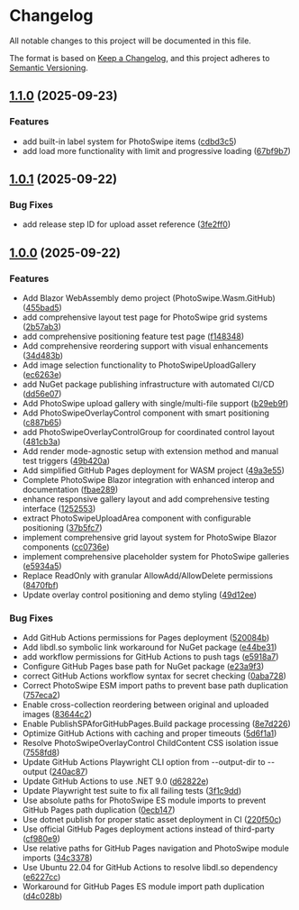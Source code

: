 # Changelog

All notable changes to this project will be documented in this file.

The format is based on [Keep a Changelog](https://keepachangelog.com/en/1.0.0/),
and this project adheres to [Semantic Versioning](https://semver.org/spec/v2.0.0.html).

<a name="1.1.0"></a>
## [1.1.0](https://www.github.com/Conbag93/Photoswipe.Blazor/releases/tag/v1.1.0) (2025-09-23)

### Features

* add built-in label system for PhotoSwipe items ([cdbd3c5](https://www.github.com/Conbag93/Photoswipe.Blazor/commit/cdbd3c57034f03ab6444182a9c226b311b00a68f))
* add load more functionality with limit and progressive loading ([67bf9b7](https://www.github.com/Conbag93/Photoswipe.Blazor/commit/67bf9b789c2fb9d22b0ccd26f6b52bd0584c6d20))

<a name="1.0.1"></a>
## [1.0.1](https://www.github.com/Conbag93/Photoswipe.Blazor/releases/tag/v1.0.1) (2025-09-22)

### Bug Fixes

* add release step ID for upload asset reference ([3fe2ff0](https://www.github.com/Conbag93/Photoswipe.Blazor/commit/3fe2ff0783b69eef78f59b5a568e0d18ac15521d))

<a name="1.0.0"></a>
## [1.0.0](https://www.github.com/Conbag93/Photoswipe.Blazor/releases/tag/v1.0.0) (2025-09-22)

### Features

* Add Blazor WebAssembly demo project (PhotoSwipe.Wasm.GitHub) ([455bad5](https://www.github.com/Conbag93/Photoswipe.Blazor/commit/455bad52d945882591798f85b70423e6e9a2ac2f))
* add comprehensive layout test page for PhotoSwipe grid systems ([2b57ab3](https://www.github.com/Conbag93/Photoswipe.Blazor/commit/2b57ab32fecc63bb27d04f3c76facd54ba0fdab9))
* add comprehensive positioning feature test page ([f148348](https://www.github.com/Conbag93/Photoswipe.Blazor/commit/f148348a3a5d6b45a024e5c65655b1dd070488d7))
* Add comprehensive reordering support with visual enhancements ([34d483b](https://www.github.com/Conbag93/Photoswipe.Blazor/commit/34d483bcdbb81e751353a93dee7f4e824c1c4627))
* Add image selection functionality to PhotoSwipeUploadGallery ([ec6263e](https://www.github.com/Conbag93/Photoswipe.Blazor/commit/ec6263e0944926e57f6cef7a2944e33a5d21657b))
* add NuGet package publishing infrastructure with automated CI/CD ([dd56e07](https://www.github.com/Conbag93/Photoswipe.Blazor/commit/dd56e07f36aad3ffc9e15166d7d847a7f21c1624))
* Add PhotoSwipe upload gallery with single/multi-file support ([b29eb9f](https://www.github.com/Conbag93/Photoswipe.Blazor/commit/b29eb9f5aca10408fb67ebbd780902543ee4469a))
* Add PhotoSwipeOverlayControl component with smart positioning ([c887b65](https://www.github.com/Conbag93/Photoswipe.Blazor/commit/c887b65714058c736e26218fda9800aa07ca997e))
* add PhotoSwipeOverlayControlGroup for coordinated control layout ([481cb3a](https://www.github.com/Conbag93/Photoswipe.Blazor/commit/481cb3a7e1e9aff51e552e5b8ca47e698e584577))
* Add render mode-agnostic setup with extension method and manual test triggers ([49b420a](https://www.github.com/Conbag93/Photoswipe.Blazor/commit/49b420adac50ed1e475498ca16912823b1c1603f))
* Add simplified GitHub Pages deployment for WASM project ([49a3e55](https://www.github.com/Conbag93/Photoswipe.Blazor/commit/49a3e55f0360991575ae47c65244ca9e5c554ee7))
* Complete PhotoSwipe Blazor integration with enhanced interop and documentation ([fbae289](https://www.github.com/Conbag93/Photoswipe.Blazor/commit/fbae2897b5456ca960b306a6b8345ca711177028))
* enhance responsive gallery layout and add comprehensive testing interface ([1252553](https://www.github.com/Conbag93/Photoswipe.Blazor/commit/1252553d7a6cb9b6a650b8a15a1e4d53eb09a8e8))
* extract PhotoSwipeUploadArea component with configurable positioning ([37b5fc7](https://www.github.com/Conbag93/Photoswipe.Blazor/commit/37b5fc7e6c8919aeed6c23dabbf28f22c2f63c69))
* implement comprehensive grid layout system for PhotoSwipe Blazor components ([cc0736e](https://www.github.com/Conbag93/Photoswipe.Blazor/commit/cc0736eb91abab083cd1dcfb9562ea3949a46462))
* implement comprehensive placeholder system for PhotoSwipe galleries ([e5934a5](https://www.github.com/Conbag93/Photoswipe.Blazor/commit/e5934a58ec61bc48d011519d3018cca545355d2c))
* Replace ReadOnly with granular AllowAdd/AllowDelete permissions ([8470fbf](https://www.github.com/Conbag93/Photoswipe.Blazor/commit/8470fbf129984e05f51640db77c74f421670a71a))
* Update overlay control positioning and demo styling ([49d12ee](https://www.github.com/Conbag93/Photoswipe.Blazor/commit/49d12ee5a59fd978cd52f827e5ad51a1f0768543))

### Bug Fixes

* Add GitHub Actions permissions for Pages deployment ([520084b](https://www.github.com/Conbag93/Photoswipe.Blazor/commit/520084b0189072f57fcc02a862ab79058ed985e9))
* Add libdl.so symbolic link workaround for NuGet package ([e44be31](https://www.github.com/Conbag93/Photoswipe.Blazor/commit/e44be3149017d0baf3fe7d0d052c6ea43a5c99d2))
* add workflow permissions for GitHub Actions to push tags ([e5918a7](https://www.github.com/Conbag93/Photoswipe.Blazor/commit/e5918a762cdd26a255e9079c7d2cdd5a24bc8741))
* Configure GitHub Pages base path for NuGet package ([e23a9f3](https://www.github.com/Conbag93/Photoswipe.Blazor/commit/e23a9f34e24b92b5570c8d0016590f850a58ac53))
* correct GitHub Actions workflow syntax for secret checking ([0aba728](https://www.github.com/Conbag93/Photoswipe.Blazor/commit/0aba7289ab66c1d8e472245aed65305d735f5a34))
* Correct PhotoSwipe ESM import paths to prevent base path duplication ([757eca2](https://www.github.com/Conbag93/Photoswipe.Blazor/commit/757eca269a2876478f442394b92cda8c28e1c7b0))
* Enable cross-collection reordering between original and uploaded images ([83644c2](https://www.github.com/Conbag93/Photoswipe.Blazor/commit/83644c243bbe280d452ef96a8bcf990a9ca4b376))
* Enable PublishSPAforGitHubPages.Build package processing ([8e7d226](https://www.github.com/Conbag93/Photoswipe.Blazor/commit/8e7d226627901f52d607788c190bd5b27c2f6b6a))
* Optimize GitHub Actions with caching and proper timeouts ([5d6f1a1](https://www.github.com/Conbag93/Photoswipe.Blazor/commit/5d6f1a11a7e7c176f6d3dfc644ea0c8c7f1efb3d))
* Resolve PhotoSwipeOverlayControl ChildContent CSS isolation issue ([7558fd8](https://www.github.com/Conbag93/Photoswipe.Blazor/commit/7558fd8ca9ce17a7a5e2bc5aa5c9771355993158))
* Update GitHub Actions Playwright CLI option from --output-dir to --output ([240ac87](https://www.github.com/Conbag93/Photoswipe.Blazor/commit/240ac87efd094546619e9bcb4416de651412a2b8))
* Update GitHub Actions to use .NET 9.0 ([d62822e](https://www.github.com/Conbag93/Photoswipe.Blazor/commit/d62822ecf3c70c764abf8a9c1f9eb955eb4611f9))
* Update Playwright test suite to fix all failing tests ([3f1c9dd](https://www.github.com/Conbag93/Photoswipe.Blazor/commit/3f1c9dde54fc18e561b68475c3ed71b5b4eaba6e))
* Use absolute paths for PhotoSwipe ES module imports to prevent GitHub Pages path duplication ([0ecb147](https://www.github.com/Conbag93/Photoswipe.Blazor/commit/0ecb1479dd2ef0ca782d2db907675f9487c37f2d))
* Use dotnet publish for proper static asset deployment in CI ([220f50c](https://www.github.com/Conbag93/Photoswipe.Blazor/commit/220f50c322faf9ccecde0089019b0ea88b5ef218))
* Use official GitHub Pages deployment actions instead of third-party ([cf980e9](https://www.github.com/Conbag93/Photoswipe.Blazor/commit/cf980e965d98eb6fcf4f97a8328b9fc3e102068d))
* Use relative paths for GitHub Pages navigation and PhotoSwipe module imports ([34c3378](https://www.github.com/Conbag93/Photoswipe.Blazor/commit/34c33781c67456e818a10b17ce902a6cc236663a))
* Use Ubuntu 22.04 for GitHub Actions to resolve libdl.so dependency ([e6227cc](https://www.github.com/Conbag93/Photoswipe.Blazor/commit/e6227cc0b27befcf38595600088edfdafb9c92fb))
* Workaround for GitHub Pages ES module import path duplication ([d4c028b](https://www.github.com/Conbag93/Photoswipe.Blazor/commit/d4c028b35a408b57248b45cf2b9c8d451d4116aa))


